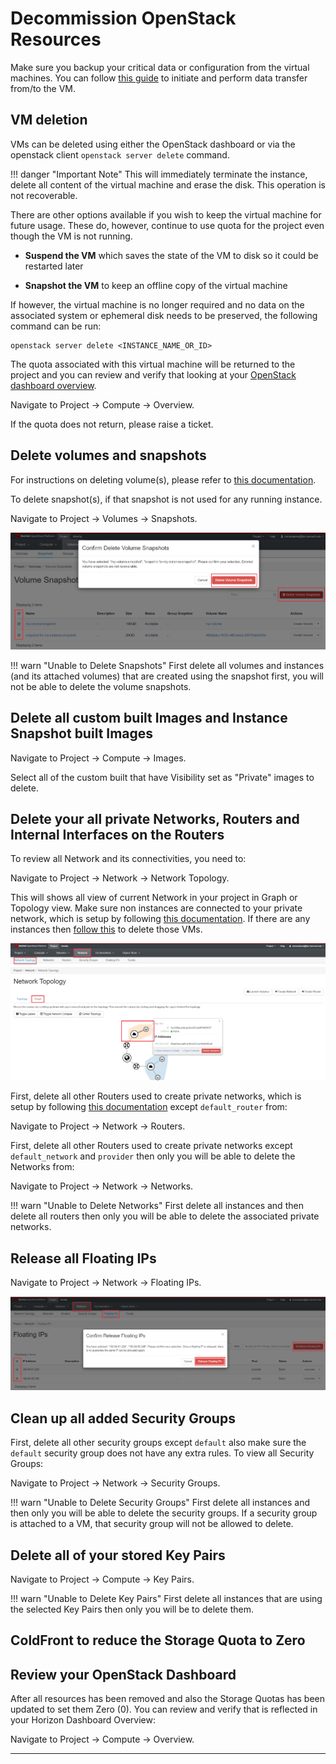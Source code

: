 # Decommission OpenStack Resources

Make sure you backup your critical data or configuration from the virtual machines.
You can follow [this guide](../data-transfer/data-transfer-from-to-vm.md) to
initiate and perform data transfer from/to the VM.

## VM deletion

VMs can be deleted using either the OpenStack dashboard or via the openstack client
`openstack server delete` command.

!!! danger "Important Note"
    This will immediately terminate the instance, delete all content of the
    virtual machine and erase the disk. This operation is not recoverable.

There are other options available if you wish to keep the virtual machine for
future usage. These do, however, continue to use quota for the project even though
the VM is not running.

- **Suspend the VM** which saves the state of the VM to disk so it could be restarted
later

- **Snapshot the VM** to keep an offline copy of the virtual machine

If however, the virtual machine is no longer required and no data on the
associated system or ephemeral disk needs to be preserved, the following command
can be run:

    openstack server delete <INSTANCE_NAME_OR_ID>

The quota associated with this virtual machine will be returned to the project
and you can review and verify that looking at your
[OpenStack dashboard overview](../logging-in/dashboard-overview.md#compute-panel).

Navigate to Project -> Compute -> Overview.

If the quota does not return, please raise a ticket.

## Delete volumes and snapshots

For instructions on deleting volume(s), please refer to [this documentation](../persistent-storage/delete-volumes.md).

To delete snapshot(s), if that snapshot is not used for any running instance.

Navigate to Project -> Volumes -> Snapshots.

![Delete Snapshots](images/delete-snapshots.png)

!!! warn "Unable to Delete Snapshots"
    First delete all volumes and instances (and its attached volumes) that are
    created using the snapshot first, you will not be able to delete the volume
    snapshots.

## Delete all custom built Images and Instance Snapshot built Images

Navigate to Project -> Compute -> Images.

Select all of the custom built that have Visibility set as "Private" images to delete.

## Delete your all private Networks, Routers and Internal Interfaces on the Routers

To review all Network and its connectivities, you need to:

Navigate to Project -> Network -> Network Topology.

This will shows all view of current Network in your project in Graph or Topology
view. Make sure non instances are connected to your private network, which is
setup by following [this documentation](../advanced-openstack-topics/setting-up-a-network/set-up-a-private-network.md).
If there are any instances then [follow this](#vm-deletion) to delete those VMs.

![Network Topology](images/network-topology.png)

First, delete all other Routers used to create private networks, which is
setup by following [this documentation](../advanced-openstack-topics/setting-up-a-network/create-a-router.md)
except `default_router` from:

Navigate to Project -> Network -> Routers.

First, delete all other Routers used to create private networks except `default_network`
and `provider` then only you will be able to delete the Networks from:

Navigate to Project -> Network -> Networks.

!!! warn "Unable to Delete Networks"
    First delete all instances and then delete all routers then only you will be
    able to delete the associated private networks.

## Release all Floating IPs

Navigate to Project -> Network -> Floating IPs.

![Release all Floating IPs](images/release_floating_ips.png)

## Clean up all added Security Groups

First, delete all other security groups except `default` also make sure the `default`
security group does not have any extra rules. To view all Security Groups:

Navigate to Project -> Network -> Security Groups.

!!! warn "Unable to Delete Security Groups"
    First delete all instances and then only you will be able to delete the
    security groups. If a security group is attached to a VM, that security group
    will not be allowed to delete.

## Delete all of your stored Key Pairs

Navigate to Project -> Compute -> Key Pairs.

!!! warn "Unable to Delete Key Pairs"
    First delete all instances that are using the selected Key Pairs then only you
    will be to delete them.

## ColdFront to reduce the Storage Quota to Zero

## Review your OpenStack Dashboard

After all resources has been removed and also the Storage Quotas has been updated
to set them Zero (0). You can review and verify that is reflected in your Horizon
Dashboard Overview:

Navigate to Project -> Compute -> Overview.

---
